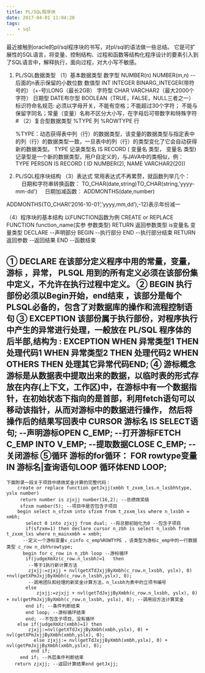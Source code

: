 ```yaml
---
title: PL/SQL程序块
date: 2017-04-01 11:04:20
tags:
    - sql
---
```


最近接触到oracle的pl/sql程序块的书写，对pl/sql的语法做一些总结。
它是可扩展性的SQL语言，将变量、控制结构、过程和函数等结构化程序设计的要素引入到了SQL语言中，解释执行，面向过程，对大小写不敏感。
1. PL/SQL数据类型
（1）基本数据类型
        数字型 NUMBER(n) NUMBER(m,n)   --后面的n表示保留的小数位数
        数值型 INT INTEGER BINARG_INTEGER(带符号的） (+-号)LONG（最长2GB） 
        字符型 CHAR VARCHAR2（最大2000个字符）
        日期型 DATE布尔型 BOOLEAN（TRUE，FALSE，NULL三者之一）
标识符命名规范: 必须以字母开关，不能有空格；不能超过30个字符； 不能与保留字同名；常量（变量）名称不区分大小写，在字母后可带数字和特殊字符#
（2）复合型数据类型
       %TYPE     列
       %ROWTYPE  行

    %TYPE：动态获得表中列（行）的数据类型，该变量的数据类型与指定表中的列（行）的数据类型一致，一旦表中的列（行）的类型变化了它会自动获得新的数据类型。
        TYPE 记录类型名 IS RECORD ( 变量名 类型， 变量名 类型)
记录型是一个新的数据类型，用户自定义的，与JAVA中的类相似，例：
        TYPE PERSON IS RECORD ( ID NUMBER(2), NAME VARCHAR2(20))
2. PL/SQL程序块结构
（3）表达式
常用表达式不再累赘，就函数列举几个：
    日期和字符串转换函数：
       TO_CHAR(date,string)TO_CHAR(string,'yyyy-mm-dd')
    日期加减函数：
       ADDMONTHS(date,number)

 ADDMONTHS(TO_CHAR(‘2016-10-01’,’yyyy,mm,dd’),-12)表示年份减一

 （4）程序块的基本结构
    以FUNCTION函数为例
        CREATE or REPLACE FUNCTION function_name(实参 参数类型) 
        RETURN 返回参数类型 is变量名 变量类型 DECLARE --声明部分 
        BEGIN            --执行部分
        END              --执行部分结束
        RETURN 返回参数   --返回结果 
        END              --函数结束

 ① DECLARE
在该部分定义程序中用的常量，变量，游标 ，异常， PLSQL 用到的所有定义必须在该部份集中定义，不允许在执行过程中定义。
② BEGIN
执行部份必须以Begin开始，end结束 ，该部分是每个 PLSQL必备的，包含了对数据库的操作和流程控制语句
③ EXCEPTION
该部份属于执行部份，对程序执行中产生的异常进行处理，一般放在 PL/SQL 程序体的后半部,结构为 :
EXCEPTION WHEN 异常类型1 THEN 处理代码1 WHEN 异常类型2 THEN 处理代码2 WHEN OTHERS THEN 处理其它异常代码END;
④ 游标概念
游标是从数据表中提取出来的数据，以临时表的形式存放在内存(上下文，工作区)中，在游标中有一个数据指针，在初始状态下指向的是首部，利用fetch语句可以移动该指针，从而对游标中的数据进行操作， 然后将操作后的结果写回表中
CURSOR 游标名 IS SELECT语句; --声明游标OPEN C_EMP; --打开游标FETCH C_EMP INTO V_EMP; --提取数据CLOSE C_EMP; --关闭游标
⑤循环
游标的for循环：
FOR rowtype变量 IN 游标名|查询语句LOOP 循环体END LOOP;
-----------------------------------------------------------------------------------------
    下面附录一段关于项目中绩效奖金计算的完整代码：
        create or replace function getJxjj(xmbh t_zxxm_lxs.n_lxsbh%type, yslx number) 
         return number is zjxjj number(16,2); --总绩效奖级
         sfzxm number(5); --项目中是否包含子项目
        begin select n_sfzxm into sfzxm from t_zxxm_lxs where n_lxsbh = xmbh; 
           select 0 into zjxjj from dual; --将总额初始化为0 --包含子项目  
           if(sfzxm=1) then declare cursor n_zbh is select n_lxsbh from t_zxxm_lxs where n_mainxmbh = xmbh;
          --定义一个游标变量v_cinfo c_emp%ROWTYPE ，该类型为游标c_emp中的一行数据类型 c_row n_zbh%rowtype; 
          begin for c_row in n_zbh loop --游标循环         
           if(judgeXmXz(c_row.n_lxsbh)=1   then 
            --等于1执行新计算方法 
            zjxjj:=zjxjj + nvl(getXTdJxjjByXmbh(c_row.n_lxsbh, yslx), 0) +nvl(getXPmJxjjByXmbh(c_row.n_lxsbh,yslx), 0);
            --调用团队和经理的新奖金计算方法，n_lxsbh为表中的立项书编号
           else 
               zjxjj:=zjxjj + nvl(getTdJxjjByXmbh(c_row.n_lxsbh, yslx), 0) + nvl(getPmJxjjByXmbh(c_row.n_lxsbh, yslx), 0); --调用旧方法计算奖金           
           end if; --条件判断结束 
           end loop; --游标循环结束 
           end; --不包含子项目，没有循环 
        else if(judgeXmXz(xmbh)=1) then               
            zjxjj:=nvl(getXTdJxjjByXmbh(xmbh,yslx), 0) +  nvl(getXPmJxjjByXmbh(xmbh,yslx), 0);     
              else zjxjj:= nvl(getTdJxjjByXmbh(xmbh,yslx), 0) + nvl(getPmJxjjByXmbh(xmbh,yslx), 0); 
             end if; 
         end if; --外层条件判断结束 
       return zjxjj; --返回计算结果end getJxjj;   
